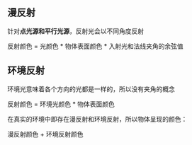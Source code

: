 ## 漫反射
针对**点光源和平行光源**，反射光会以不同角度反射

反射颜色 = 光颜色 * 物体表面颜色 * 入射光和法线夹角的余弦值

## 环境反射

环境光意味着各个方向的光都是一样的，所以没有夹角的概念

反射颜色 = 环境光颜色 * 物体表面颜色

在真实的环境中即存在漫反射和环境反射，所以物体呈现的颜色：

漫反射颜色 + 环境反射颜色

